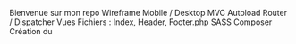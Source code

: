 Bienvenue sur mon repo 
Wireframe Mobile / Desktop
MVC
Autoload
Router / Dispatcher
Vues
Fichiers : Index, Header, Footer.php
SASS
Composer
Création du 
